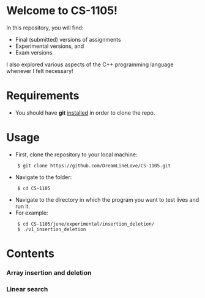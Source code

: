 # Welcome to CS-1105!

In this repository, you will find:
- Final (submitted) versions of assignments
- Experimental versions, and
- Exam versions.

I also explored various aspects of the C++ programming language whenever I felt necessary!

# Requirements
- You should have **git** <a href="http://git-scm.com">installed</a> in order to clone the repo.

# Usage
- First, clone the repository to your local machine:
```
    $ git clone https://github.com/DreamLineLove/CS-1105.git
```
- Navigate to the folder:
```
    $ cd CS-1105
```
- Navigate to the directory in which the program you want to test lives and run it. 
- For example:
```
    $ cd CS-1105/june/experimental/insertion_deletion/
    $ ./v1_insertion_deletion
```

# Contents
### Array insertion and deletion
### Linear search


